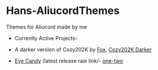 # Hans-AliucordThemes
Themes for Aliucord made by me
* Currently Active Projects- 

* A darker version of Cozy202K by [Fox](https://github.com/GangsterFox), [Cozy202K Darker](https://raw.githubusercontent.com/GangsterFox/AliuFox-themes/main/Cozy202KDark.json)
* [Eye Candy](https://media.discordapp.net/attachments/872196085916008460/872552364094132224/Screenshot_2021-08-04-01-08-11-094_com.aliucord-01.jpeg) /latest release raw link/- [one-two](https://raw.githubusercontent.com/ItsHanibee/Hans-AliucordThemes/main/(Eye%20Candy)%20release%20one-two.json)
